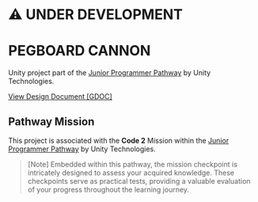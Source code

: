 # **⚠️ UNDER DEVELOPMENT**
# PEGBOARD CANNON

Unity project part of the [Junior Programmer Pathway](https://learn.unity.com/learn/pathway/junior-programmer) by Unity Technologies.

[View Design Document [GDOC]](./Pegboard%20Cannon%20-%20Project%20Design%20Doc%20[GDOC].pdf)

## Pathway Mission

This project is associated with the **Code 2** Mission within the [Junior Programmer Pathway](https://learn.unity.com/learn/pathway/junior-programmer) by Unity Technologies.

> [Note] Embedded within this pathway, the mission checkpoint is intricately designed to assess your acquired knowledge. These checkpoints serve as practical tests, providing a valuable evaluation of your progress throughout the learning journey.

